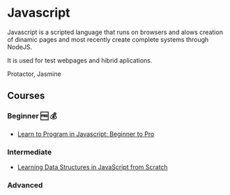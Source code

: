 # Javascript

Javascript is a scripted language that runs on browsers and alows creation of dinamic pages and most recently create complete systems through NodeJS.

It is used for test webpages and hibrid aplications.

Protactor, Jasmine

## Courses

### Beginner 🆓 💰

- [Learn to Program in Javascript: Beginner to Pro](https://www.udemy.com/course/programming-in-javascript/)

### Intermediate

- [Learning Data Structures in JavaScript from Scratch](https://www.udemy.com/course/learning-data-structures-in-javascript-from-scratch/)

### Advanced
